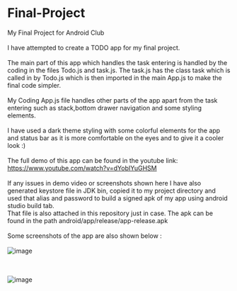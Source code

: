 # Final-Project
My Final Project for Android Club
\
\
I have attempted to create a TODO app for my final project.
\
\
The main part of this app which handles the task entering is handled by the coding in the files Todo.js and task.js. The task.js has the class task which is called in by Todo.js which is then imported in the main App.js to make the final code simpler.
\
\
My Coding App.js file handles other parts of the app apart from the task entering such as stack,bottom drawer navigation and some styling elements.
\
\
I have used a dark theme styling with some colorful elements for the app and status bar as it is more comfortable on the eyes and to give it a cooler look :)
\
\
The full demo of this app can be found in the youtube link: https://www.youtube.com/watch?v=dYobIYuGHSM
\
\
If any issues in demo video or screenshots shown here I have also  generated keystore file in JDK bin, copied it to my project directory and used that alias and password to build a signed apk of my app using android studio build tab. 
\
That file is also attached in this repository just in case. The apk can be found in the path android/app/release/app-release.apk
\
\
Some screenshots of the app are also shown below :
\
\
![image](https://user-images.githubusercontent.com/84237347/126030064-b21a7925-3e62-4061-aed1-4616f9a84bb7.png)

\
\
![image](https://user-images.githubusercontent.com/84237347/126030077-0f401771-4b53-46bd-9429-fc950ec114e7.png)


